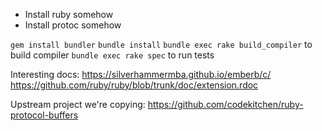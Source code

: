 * Install ruby somehow
* Install protoc somehow

`gem install bundler`
`bundle install`
`bundle exec rake build_compiler` to build compiler
`bundle exec rake spec` to run tests

Interesting docs:
https://silverhammermba.github.io/emberb/c/
https://github.com/ruby/ruby/blob/trunk/doc/extension.rdoc

Upstream project we're copying:
https://github.com/codekitchen/ruby-protocol-buffers


